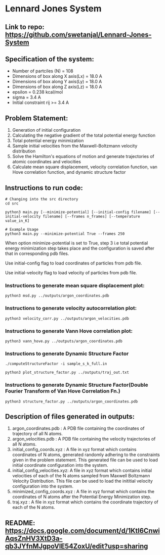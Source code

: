 # Lennard Jones System

## Link to repo: https://github.com/swetanjal/Lennard-Jones-System

## Specification of the system:

- Number of partciles (N) = 108
- Dimensions of box along X axis(Lx) = 18.0 A
- Dimensions of box along Y axis(Ly) = 18.0 A
- Dimensions of box along Z axis(Lz) = 18.0 A
- epsilon = 0.238 kcal/mol
- sigma = 3.4 A
- Initial constraint rij >= 3.4 A

## Problem Statement:

1. Generation of initial configuration
2. Calculating the negative gradient of the total potential energy function
3. Total potential energy minimization
4. Sample initial velocities from the Maxwell-Boltzmann velocity distribution
5. Solve the Hamilton's equations of motion and generate trajectories of atomic 
coordinates and velocities
6. Calculate mean square displacement, velocity correlation function, van Hove
correlation function, and dynamic structure factor

## Instructions to run code:

    # Changing into the src directory
    cd src
    
    python3 main.py [--minimize-potential] [--initial-config filename] [--initial-velocity filename] [--frames n_frames] [--temperature value_in_K]

    # Example Usage
    python3 main.py --minimize-potential True --frames 250
    
When option minimize-potential is set to True, step 3 i.e total potential energy minimization step takes place and the configuration is saved after that in corresponding pdb files.

Use initial-config flag to load coordinates of particles from pdb file.

Use initial-velocity flag to load velocity of particles from pdb file.

### Instructions to generate mean square displacement plot:

    python3 msd.py ../outputs/argon_coordinates.pdb

### Instructions to generate velocity autocorrelation plot:

    python3 velocity_corr.py ../outputs/argon_velocities.pdb

### Instructions to generate Vann Hove correlation plot:

    python3 vann_hove.py ../outputs/argon_coordinates.pdb

### Instructions to generate Dynamic Structure Factor

    ./computeStructureFactor -i sample_s_k_full.in

    python3 plot_structure_factor.py ../outputs/traj_out.txt

### Instructions to generate Dynamic Structure Factor(Double Fourier Transform of Van Hove Correlation Fn.)

    python3 structure_factor.py ../outputs/argon_coordinates.pdb

## Description of files generated in outputs:

1. argon_coordinates.pdb : A PDB file containing the coordinates of trajectory of all N atoms.
2. argon_velocities.pdb : A PDB file containing the velocity trajectories of all N atoms.
3. initial_config_coords.xyz : A file in xyz format which contains coordinates of N atoms, generated randomly adhering to the constraints given in the problem statement. This generated file can be used to load initial coordinate configuration into the system.
4. initial_config_velocities.xyz: A file in xyz format which contains initial velocities of each of the N atoms sampled from Maxwell Boltzmann Velocity Distribution. This file can be used to load the inititial velocity configuration into the system.
5. minimized_config_coords.xyz : A file in xyz format which contains the coordinates of N atoms after the Potential Energy Minimization step.
6. traj.xyz : A file in xyz format which contains the coordinate trajectory of each of the N atoms.

## README: https://docs.google.com/document/d/1Ktl6CnwiAqsZnHV3XtD3a-qb3JYfnMJgpoVlE54ZoxU/edit?usp=sharing